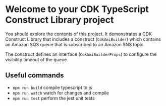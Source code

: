 # Welcome to your CDK TypeScript Construct Library project

You should explore the contents of this project. It demonstrates a CDK Construct Library that includes a construct (`CdkAmiBuilder`)
which contains an Amazon SQS queue that is subscribed to an Amazon SNS topic.

The construct defines an interface (`CdkAmiBuilderProps`) to configure the visibility timeout of the queue.

## Useful commands

* `npm run build`   compile typescript to js
* `npm run watch`   watch for changes and compile
* `npm run test`    perform the jest unit tests
